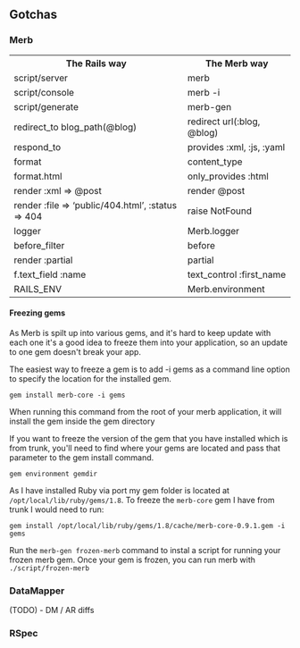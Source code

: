 ## Gotchas

### Merb
<table>
    <th>
        The Rails way
    </th>
    <th>
        The Merb way
    </th>
    <tr>
        <td>
            script/server
        </td>
        <td>
            merb
        </td>
    </tr>
    <tr>
        <td>
            script/console
        </td>
        <td>
            merb -i
        </td>
    </tr>
    <tr>
        <td>
            script/generate
        </td>
        <td>
            merb-gen
        </td>
    </tr>
    <tr>
        <td>
           redirect_to blog_path(@blog)
        </td>
        <td>
           redirect url(:blog, @blog)
        </td>
    </tr>
    <tr>
        <td>
           respond_to
        </td>
        <td>
           provides :xml, :js, :yaml
        </td>
    </tr>
    <tr>
        <td>
           format
        </td>
        <td>
           content_type
        </td>
    </tr>
    <tr>
        <td>
          format.html
        </td>
        <td>
           only_provides :html
        </td>
    </tr>
    <tr>
        <td>
           render :xml => @post
        </td>
        <td>
           render @post
        </td>
    </tr>
    <tr>
        <td>
          render :file => ‘public/404.html’, :status => 404
        </td>
        <td>
           raise NotFound
        </td>
    </tr>
    <tr>
        <td>
          logger
        </td>
        <td>
           Merb.logger
        </td>
    </tr>
    <tr>
        <td>
          before_filter
        </td>
        <td>
           before
        </td>
    </tr>
    <tr>
        <td>
          render :partial
        </td>
        <td>
           partial
        </td>
    </tr>
    <tr>
        <td>
          f.text_field :name
        </td>
        <td>
          text_control :first_name
        </td>
    </tr>
    <tr>
        <td>
          RAILS_ENV
        </td>
        <td>
          Merb.environment
        </td>
    </tr>    
</table>

#### Freezing gems
As Merb is spilt up into various gems, and it's hard to keep update with each one it's a good idea to freeze them into your application, so an update to one gem doesn't break your app.

The easiest way to freeze a gem is to add -i gems as a command line option to specify the location for the installed gem.

    gem install merb-core -i gems

When running this command from the root of your merb application, it will install the gem inside the gem directory

If you want to freeze the version of the gem that you have installed which is from trunk, you'll need to find where your gems are located and pass that parameter to the gem install command.

    gem environment gemdir
    
As I have installed Ruby via port my gem folder is located at `/opt/local/lib/ruby/gems/1.8`.
To freeze the `merb-core` gem I have from trunk I would need to run:

    gem install /opt/local/lib/ruby/gems/1.8/cache/merb-core-0.9.1.gem -i gems


Run the `merb-gen frozen-merb` command to instal a script for running your frozen merb gem. Once your gem is frozen, you can run merb with `./script/frozen-merb`

### DataMapper
(TODO) - DM / AR diffs

### RSpec